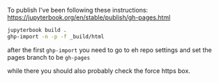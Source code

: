 

To publish I've been following these instructions: https://jupyterbook.org/en/stable/publish/gh-pages.html


```bash
jupyterbook build .
ghp-import -n -p -f _build/html
```


after the first `ghp-import`  you need to go to eh repo settings and set the pages branch to be `gh-pages`

while there you should also probably check the force https box.